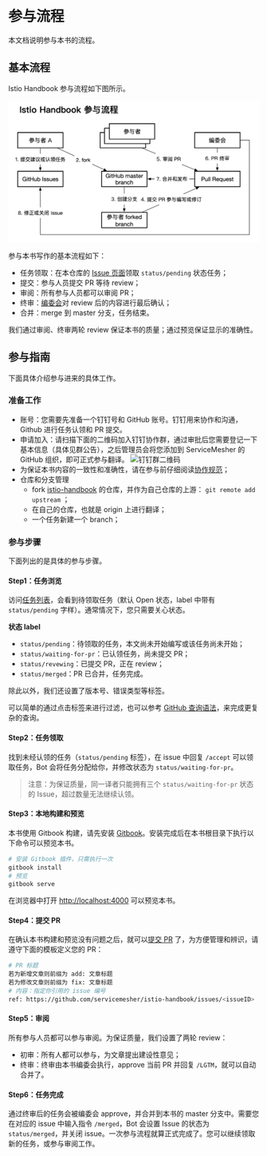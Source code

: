 # 参与流程

本文档说明参与本书的流程。

## 基本流程

Istio Handbook 参与流程如下图所示。

![Istio Handbook 参与流程](../images/istio-handbook-process.jpg)

参与本书写作的基本流程如下：

- 任务领取：在本仓库的 [Issue 页面](https://github.com/servicemesher/istio-handbook/issues)领取 `status/pending` 状态任务；
- 提交：参与人员提交 PR 等待 review；
- 审阅：所有参与人员都可以审阅 PR；
- 终审：[编委会](editorial-board.md)对 review 后的内容进行最后确认；
- 合并：merge 到 master 分支，任务结束。

我们通过审阅、终审两轮 review 保证本书的质量；通过预览保证显示的准确性。

## 参与指南

下面具体介绍参与进来的具体工作。

### 准备工作

- 账号：您需要先准备一个钉钉号和 GitHub 账号。钉钉用来协作和沟通，Github 进行任务认领和 PR 提交。
- 申请加入：请扫描下面的二维码加入钉钉协作群，通过审批后您需要登记一下基本信息（具体见群公告），之后管理员会将您添加到 ServiceMesher 的 GitHub 组织，即可正式参与翻译。
  ![钉钉群二维码](../images/istio-handbook-team.jpg)
- 为保证本书内容的一致性和准确性，请在参与前仔细阅读[协作规范](specification.md)；
- 仓库和分支管理
  - fork [istio-handbook](https://github.com/servicemesher/istio-handbook) 的仓库，并作为自己仓库的上游： `git remote add upstream` ；
  - 在自己的仓库，也就是 origin 上进行翻译；
  - 一个任务新建一个 branch；

### 参与步骤

下面列出的是具体的参与步骤。

#### Step1：任务浏览

访问[任务列表](https://github.com/servicemesher/istio-handbook/issues)，会看到待领取任务（默认 Open 状态，label 中带有 `status/pending` 字样）。通常情况下，您只需要关心状态。

**状态 label**

- `status/pending`：待领取的任务，本文尚未开始编写或该任务尚未开始；
- `status/waiting-for-pr`：已认领任务，尚未提交 PR；
- `status/revewing`：已提交 PR，正在 review；
- `status/merged`：PR 已合并，任务完成。

除此以外，我们还设置了版本号、错误类型等标签。

可以简单的通过点击标签来进行过滤，也可以参考 [GitHub 查询语法](https://help.github.com/articles/searching-issues-and-pull-requests/)，来完成更复杂的查询。

#### Step2：任务领取

找到未经认领的任务（`status/pending` 标签），在 issue 中回复 `/accept` 可以领取任务，Bot 会将任务分配给你，并修改状态为 `status/waiting-for-pr`。

> 注意：为保证质量，同一译者只能拥有三个 `status/waiting-for-pr` 状态的 Issue，超过数量无法继续认领。

#### Step3：本地构建和预览

本书使用 Gitbook 构建，请先安装 [Gitbook](https://github.com/GitbookIO/gitbook/blob/master/docs/setup.md)。安装完成后在本书根目录下执行以下命令可以预览本书。

```bash
# 安装 Gitbook 插件，只需执行一次
gitbook install
# 预览
gitbook serve
```

在浏览器中打开 <http://localhost:4000> 可以预览本书。

#### Step4：提交 PR

在确认本书构建和预览没有问题之后，就可以[提交 PR](https://github.com/servicemesher/istio-handbook/pulls) 了，为方便管理和辨识，请遵守下面的模板定义您的 PR：

```bash
# PR 标题
若为新增文章则前缀为 add: 文章标题
若为修改文章则前缀为 fix: 文章标题
# 内容：指定你引用的 issue 编号
ref: https://github.com/servicemesher/istio-handbook/issues/<issueID>
```

#### Step5：审阅

所有参与人员都可以参与审阅。为保证质量，我们设置了两轮 review：

- 初审：所有人都可以参与，为文章提出建设性意见；
- 终审：终审由本书编委会执行，approve 当前 PR 并回复 `/LGTM`，就可以自动合并了。

#### Step6：任务完成

通过终审后的任务会被编委会 approve，并合并到本书的 master 分支中。需要您在对应的 issue 中输入指令 `/merged`，Bot 会设置 Issue 的状态为 `status/merged`，并关闭 issue。一次参与流程就算正式完成了。您可以继续领取新的任务，或参与审阅工作。